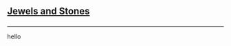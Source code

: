 <h2><a href="https://leetcode.com/problems/jewels-and-stones/submissions/904952603/">Jewels and Stones</a></h2><h3></h3><hr>hello